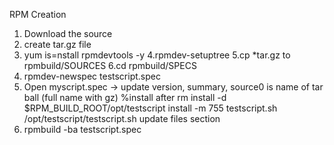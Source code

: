 RPM Creation
1. Download the source
2. create tar.gz file
3. yum is=nstall rpmdevtools -y
4.rpmdev-setuptree
5.cp *tar.gz to rpmbuild/SOURCES
6.cd rpmbuild/SPECS
7. rpmdev-newspec testscript.spec
8. Open myscript.spec -> update version, summary,
source0 is name of tar ball (full name with gz)
%install
after rm
install -d $RPM_BUILD_ROOT/opt/testscript
install -m 755 testscript.sh /opt/testscript/testscript.sh
update files section
9. rpmbuild -ba testscript.spec
